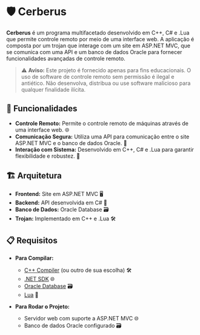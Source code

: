 # 🛡️ Cerberus

**Cerberus** é um programa multifacetado desenvolvido em C++, C# e .Lua que permite controle remoto por meio de uma interface web. A aplicação é composta por um trojan que interage com um site em ASP.NET MVC, que se comunica com uma API e um banco de dados Oracle para fornecer funcionalidades avançadas de controle remoto.

> ⚠️ **Aviso:** Este projeto é fornecido apenas para fins educacionais. O uso de software de controle remoto sem permissão é ilegal e antiético. Não desenvolva, distribua ou use software malicioso para qualquer finalidade ilícita.

## 🌟 Funcionalidades

- **Controle Remoto:** Permite o controle remoto de máquinas através de uma interface web. 🌐
- **Comunicação Segura:** Utiliza uma API para comunicação entre o site ASP.NET MVC e o banco de dados Oracle. 🔐
- **Interação com Sistema:** Desenvolvido em C++, C# e .Lua para garantir flexibilidade e robustez. 🔧

## 🏗️ Arquitetura

- **Frontend:** Site em ASP.NET MVC 🖥️
- **Backend:** API desenvolvida em C# 🔄
- **Banco de Dados:** Oracle Database 🗃️
- **Trojan:** Implementado em C++ e .Lua 🛠️

## 📋 Requisitos

- **Para Compilar:**
  - [C++ Compiler](https://gcc.gnu.org/) (ou outro de sua escolha) 🛠️
  - [.NET SDK](https://dotnet.microsoft.com/download) 🌐
  - [Oracle Database](https://www.oracle.com/database/) 🗃️
  - [Lua](https://www.lua.org/download.html) 📝

- **Para Rodar o Projeto:**
  - Servidor web com suporte a ASP.NET MVC 🌐
  - Banco de dados Oracle configurado 🗃️

